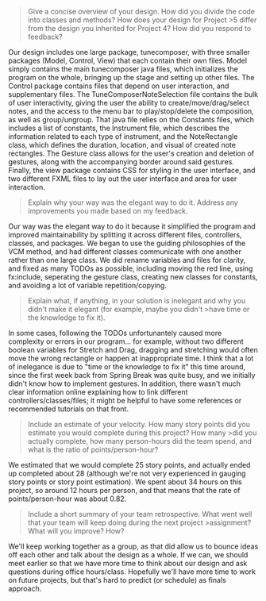 >Give a concise overview of your design. How did you divide the code into classes and methods? How does your design for Project >5 differ from the design you inherited for Project 4? How did you respond to feedback?

Our design includes one large package, tunecomposer, with three smaller packages (Model, Control, View) that each contain their own files. Model simply contains the main tunecomposer java files, which initializes the program on the whole, bringing up the stage and setting up other files. The Control package contains files that depend on user interaction, and supplementary files. The TuneComposerNoteSelection file contains the bulk of user interactivity, giving the user the ability to create/move/drag/select notes, and the access to the menu bar to play/stop/delete the composition, as well as group/ungroup. That java file relies on the Constants files, which includes a list of constants, the Instrument file, which describes the information related to each type of instrument, and the NoteRectangle class, which defines the duration, location, and visual of created note rectangles. The Gesture class allows for the user's creation and deletion of gestures, along with the accompanying border around said gestures. Finally, the view package contains CSS for styling in the user interface, and two different FXML files to lay out the user interface and area for user interaction.

>Explain why your way was the elegant way to do it. Address any improvements you made based on my feedback.

Our way was the elegant way to do it because it simplified the program and improved maintainability by splitting it across different files, controllers, classes, and packages. We began to use the guiding philosophies of the VCM method, and had different classes communicate with one another rather than one large class. We did rename variables and files for clarity, and fixed as many TODOs as possible, including moving the red line, using fx:include, seperating the gesture class, creating new classes for constants, and avoiding a lot of variable repetition/copying. 

>Explain what, if anything, in your solution is inelegant and why you didn't make it elegant (for example, maybe you didn't >have time or the knowledge to fix it).

In some cases, following the TODOs unfortunantely caused more complexity or errors in our program... for example, without two different boolean variables for Stretch and Drag, dragging and stretching would often move the wrong rectangle or happen at inappropriate time. I think that a lot of inelegance is due to "time or the knowledge to fix it" this time around, since the first week back from Spring Break was quite busy, and we initially didn't know how to implement gestures. In addition, there wasn't much clear information online explaining how to link different controllers/classes/files; it might be helpful to have some references or recommended tutorials on that front.

>Include an estimate of your velocity. How many story points did you estimate you would complete during this project? How many >did you actually complete, how many person-hours did the team spend, and what is the ratio of points/person-hour?

We estimated that we would complete 25 story points, and actually ended up completed about 28 (although we're not very experienced in gauging story points or story point estimation). We spent about 34 hours on this project, so around 12 hours per person, and that means that the rate of points/person-hour was about 0.82.

>Include a short summary of your team retrospective. What went well that your team will keep doing during the next project >assignment? What will you improve? How?

We'll keep working together as a group, as that did allow us to bounce ideas off each other and talk about the design as a whole. If we can, we should meet earlier so that we have more time to think about our design and ask questions during office hours/class. Hopefully we'll have more time to work on future projects, but that's hard to predict (or schedule) as finals approach.


